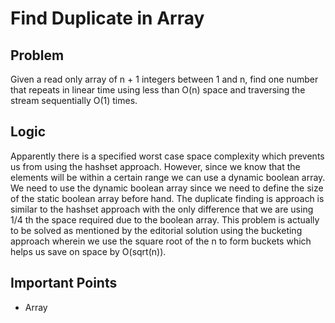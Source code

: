 # Find Duplicate in Array

## Problem

Given a read only array of n + 1 integers between 1 and n, find one number that repeats in linear time using less than O(n) space and traversing the stream sequentially O(1) times.

## Logic

Apparently there is a specified worst case space complexity which prevents us from using the hashset approach. However, since we know that the elements will be within a certain range we can use a dynamic boolean array. We need to use the dynamic boolean array since we need to define the size of the static boolean array before hand. The duplicate finding is approach is similar to the hashset approach with the only difference that we are using 1/4 th the space required due to the boolean array. This problem is actually to be solved as mentioned by the editorial solution using the bucketing approach wherein we use the square root of the n to form buckets which helps us save on space by O(sqrt(n)).

## Important Points

- Array